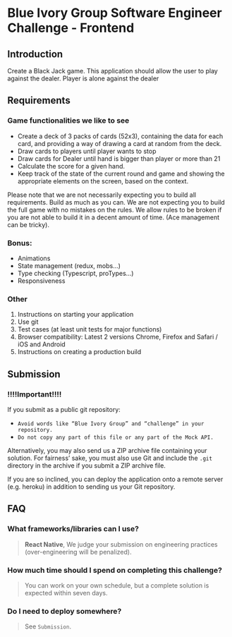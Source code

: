 # Blue Ivory Group Software Engineer Challenge - Frontend
## Introduction
Create a Black Jack game. This application should allow the user to play against the dealer. 
Player is alone against the dealer

## Requirements
###  Game functionalities we like to see 
- Create a deck of 3 packs of cards (52x3), containing the data for each card, and providing a way of drawing a card at random from the deck.
- Draw cards to players until player wants to stop
- Draw cards for Dealer until hand is bigger than player or more than 21
- Calculate the score for a given hand. 
- Keep track of the state of the current round and game and showing the appropriate elements on the screen, based on the context.

Please note that we are not necessarily expecting you to build all requirements. Build as much as you can. We are not expecting you to build the full game with no mistakes on the rules. We allow rules to be broken if you are not able to build it in a decent amount of time. (Ace management can be tricky).

### Bonus:
- Animations
- State management (redux, mobs…)
- Type checking (Typescript, proTypes…)
- Responsiveness

### Other
1. Instructions on starting your application
2. Use git
3. Test cases (at least unit tests for major functions)
4. Browser compatibility: Latest 2 versions Chrome, Firefox and Safari / iOS and Android
5. Instructions on creating a production build


## Submission
### **!!!!Important!!!!**
If you submit as a public git repository:
- `Avoid words like “Blue Ivory Group” and “challenge” in your repository.`
- `Do not copy any part of this file or any part of the Mock API.`  

Alternatively, you may also send us a ZIP archive file containing your solution. For fairness’ sake, you must also use Git and include the `.git` directory in the archive if you submit a ZIP archive file.

If you are so inclined, you can deploy the application onto a remote server (e.g. heroku) in addition to sending us your Git repository.

## FAQ
### What frameworks/libraries can I use?
> **React Native**, We judge your submission on engineering practices (over-engineering will be penalized).
### How much time should I spend on completing this challenge?
> You can work on your own schedule, but a complete solution is expected within seven days.
### Do I need to deploy somewhere?
> See `Submission`.
